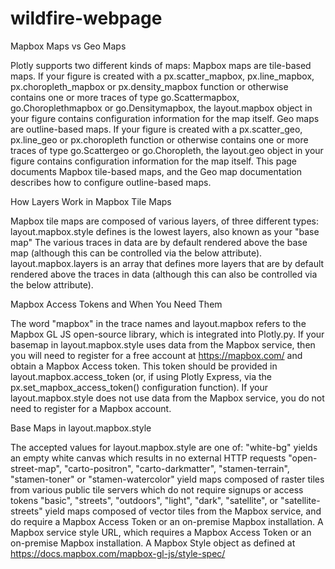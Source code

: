 # wildfire-webpage

Mapbox Maps vs Geo Maps

Plotly supports two different kinds of maps:
Mapbox maps are tile-based maps. If your figure is created with a px.scatter_mapbox, px.line_mapbox, px.choropleth_mapbox or px.density_mapbox function or otherwise contains one or more traces of type go.Scattermapbox, go.Choroplethmapbox or go.Densitymapbox, the layout.mapbox object in your figure contains configuration information for the map itself.
Geo maps are outline-based maps. If your figure is created with a px.scatter_geo, px.line_geo or px.choropleth function or otherwise contains one or more traces of type go.Scattergeo or go.Choropleth, the layout.geo object in your figure contains configuration information for the map itself.
This page documents Mapbox tile-based maps, and the Geo map documentation describes how to configure outline-based maps.

How Layers Work in Mapbox Tile Maps

Mapbox tile maps are composed of various layers, of three different types:
layout.mapbox.style defines is the lowest layers, also known as your "base map"
The various traces in data are by default rendered above the base map (although this can be controlled via the below attribute).
layout.mapbox.layers is an array that defines more layers that are by default rendered above the traces in data (although this can also be controlled via the below attribute).

Mapbox Access Tokens and When You Need Them

The word "mapbox" in the trace names and layout.mapbox refers to the Mapbox GL JS open-source library, which is integrated into Plotly.py. If your basemap in layout.mapbox.style uses data from the Mapbox service, then you will need to register for a free account at https://mapbox.com/ and obtain a Mapbox Access token. This token should be provided in layout.mapbox.access_token (or, if using Plotly Express, via the px.set_mapbox_access_token() configuration function).
If your layout.mapbox.style does not use data from the Mapbox service, you do not need to register for a Mapbox account.

Base Maps in layout.mapbox.style

The accepted values for layout.mapbox.style are one of:
"white-bg" yields an empty white canvas which results in no external HTTP requests
"open-street-map", "carto-positron", "carto-darkmatter", "stamen-terrain", "stamen-toner" or "stamen-watercolor" yield maps composed of raster tiles from various public tile servers which do not require signups or access tokens
"basic", "streets", "outdoors", "light", "dark", "satellite", or "satellite-streets" yield maps composed of vector tiles from the Mapbox service, and do require a Mapbox Access Token or an on-premise Mapbox installation.
A Mapbox service style URL, which requires a Mapbox Access Token or an on-premise Mapbox installation.
A Mapbox Style object as defined at https://docs.mapbox.com/mapbox-gl-js/style-spec/
